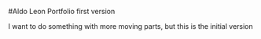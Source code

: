 #Aldo Leon Portfolio first version

I want to do something with more moving parts, but this is the initial version
